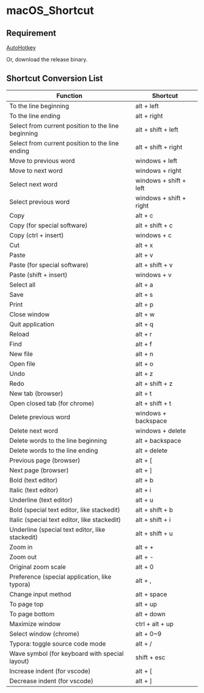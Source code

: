 # macOS_Shortcut

## Requirement

[AutoHotkey](https://autohotkey.com/download/)

Or, download the release binary.

## Shortcut Conversion List

| Function                                           | Shortcut                |
| -------------------------------------------------- | ----------------------- |
| To the line beginning                              | alt + left              |
| To the line ending                                 | alt + right             |
| Select from current position to the line beginning | alt + shift + left      |
| Select from current position to the line ending    | alt + shift + right     |
| Move to previous word                              | windows + left          |
| Move to next word                                  | windows + right         |
| Select next word                                   | windows + shift + left  |
| Select previous word                               | windows + shift + right |
| Copy                                               | alt + c                 |
| Copy (for special software)                        | alt + shift + c         |
| Copy (ctrl + insert)                               | windows + c             |
| Cut                                                | alt + x                 |
| Paste                                              | alt + v                 |
| Paste (for special software)                       | alt + shift + v         |
| Paste (shift + insert)                             | windows + v             |
| Select all                                         | alt + a                 |
| Save                                               | alt + s                 |
| Print                                              | alt + p                 |
| Close window                                       | alt + w                 |
| Quit application                                   | alt + q                 |
| Reload                                             | alt + r                 |
| Find                                               | alt + f                 |
| New file                                           | alt + n                 |
| Open file                                          | alt + o                 |
| Undo                                               | alt + z                 |
| Redo                                               | alt + shift + z         |
| New tab (browser)                                  | alt + t                 |
| Open closed tab (for chrome)                       | alt + shift + t         |
| Delete previous word                               | windows + backspace     |
| Delete next word                                   | windows + delete        |
| Delete words to the line beginning                 | alt + backspace         |
| Delete words to the line ending                    | alt + delete            |
| Previous page (browser)                            | alt + [                 |
| Next page (browser)                                | alt + ]                 |
| Bold (text editor)                                 | alt + b                 |
| Italic (text editor)                               | alt + i                 |
| Underline (text editor)                            | alt + u                 |
| Bold (special text editor, like stackedit)         | alt + shift + b         |
| Italic (special text editor, like stackedit)       | alt + shift + i         |
| Underline (special text editor, like stackedit)    | alt + shift + u         |
| Zoom in                                            | alt + +                 |
| Zoom out                                           | alt + -                 |
| Original zoom scale                                | alt + 0                 |
| Preference (special application, like typora)      | alt + ,                 |
| Change input method                                | alt + space             |
| To page top                                        | alt + up                |
| To page bottom                                     | alt + down              |
| Maximize window                                    | ctrl + alt + up         |
| Select window (chrome)                             | alt + 0~9               |
| Typora: toggle source code mode                    | alt + /                 |
| Wave symbol (for keyboard with special layout)     | shift + esc             |
| Increase indent (for vscode)                       | alt + [                 |
| Decrease indent (for vscode)                       | alt + ]                 |

